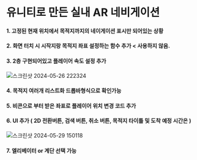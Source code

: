 # 유니티로 만든 실내 AR 네비게이션

#### 1. 고정된 현재 위치에서 목적지까지의 네이게이션 표시만 되어있는 상황

#### 2. 화면 터치 시 시작지랑 목적지 좌표 설정하는 함수 추가 < 사용하지 않음.

#### 3. 2층 구현되어있고 플레이어 속도 설정 추가

  ![스크린샷 2024-05-26 222324](https://github.com/Cons-Team/Unity-AR/assets/105468288/a57130a8-561e-4d2e-8db5-cba484c260fa)

#### 4. 목적지 여러개 리스트화 드롭바형식으로 확인가능

#### 5. 비콘으로 부터 받은 좌표로 플레이어 위치 변경 코드 추가

#### 6. UI 추가 ( 2D 전환버튼, 검색 버튼, 취소 버튼, 목적지 타이틀 및 도착 예정 시간은 )
   ![스크린샷 2024-05-29 150118](https://github.com/Cons-Team/Unity-AR/assets/105468288/59d3d626-e5d5-4280-b971-ea11213f82f3)

#### 7. 엘리베이터 or 계단 선택 가능
